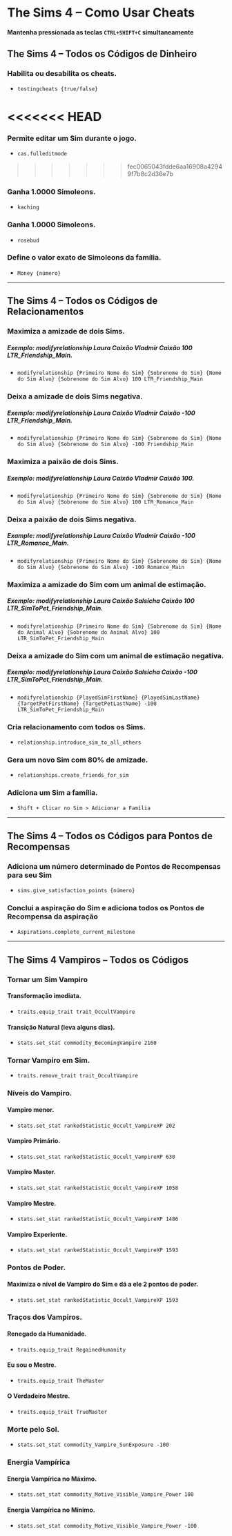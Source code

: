 # The Sims 4 – Como Usar Cheats

#### Mantenha pressionada as teclas ```CTRL+SHIFT+C``` simultaneamente

## The Sims 4 – Todos os Códigos de Dinheiro

### Habilita ou desabilita os cheats.
- ```testingcheats {true/false}```

<<<<<<< HEAD
=======
### Permite editar um Sim durante o jogo.
- ```cas.fulleditmode```

>>>>>>> fec0065043fdde6aa16908a42949f7b8c2d36e7b
### Ganha 1.0000 Simoleons.
- ```kaching```

### Ganha 1.0000 Simoleons.
- ```rosebud```

### Define o valor exato de Simoleons da família.
- ```Money {número}```

---

## The Sims 4 – Todos os Códigos de Relacionamentos

### Maximiza a amizade de dois Sims. 
##### Exemplo: modifyrelationship Laura Caixão Vladmir Caixão 100 LTR_Friendship_Main.
- ```modifyrelationship {Primeiro Nome do Sim} {Sobrenome do Sim} {Nome do Sim Alvo} {Sobrenome do Sim Alvo} 100 LTR_Friendship_Main```

### Deixa a amizade de dois Sims negativa. 
##### Exemplo: modifyrelationship Laura Caixão Vladmir Caixão -100 LTR_Friendship_Main.
- ```modifyrelationship {Primeiro Nome do Sim} {Sobrenome do Sim} {Nome do Sim Alvo} {Sobrenome do Sim Alvo} -100 Friendship_Main```

### Maximiza a paixão de dois Sims.
##### Exemplo: modifyrelationship Laura Caixão Vladmir Caixão 100.
- ```modifyrelationship {Primeiro Nome do Sim} {Sobrenome do Sim} {Nome do Sim Alvo} {Sobrenome do Sim Alvo} 100 LTR_Romance_Main```

### Deixa a paixão de dois Sims negativa.
##### Example: modifyrelationship Laura Caixão Vladmir Caixão -100 LTR_Romance_Main.
- ```modifyrelationship {Primeiro Nome do Sim} {Sobrenome do Sim} {Nome do Sim Alvo} {Sobrenome do Sim Alvo} -100 Romance_Main```

### Maximiza a amizade do Sim com um animal de estimação.
##### Exemplo: modifyrelationship Laura Caixão Salsicha Caixão 100 LTR_SimToPet_Friendship_Main.
- ```modifyrelationship {Primeiro Nome do Sim} {Sobrenome do Sim} {Nome do Animal Alvo} {Sobrenome do Animal Alvo} 100 LTR_SimToPet_Friendship_Main```

### Deixa a amizade do Sim com um animal de estimação negativa.
##### Exemplo: modifyrelationship Laura Caixão Salsicha Caixão -100 LTR_SimToPet_Friendship_Main.
- ```modifyrelationship {PlayedSimFirstName} {PlayedSimLastName} {TargetPetFirstName} {TargetPetLastName} -100 LTR_SimToPet_Friendship_Main```

### Cria relacionamento com todos os Sims.
- ```relationship.introduce_sim_to_all_others```

### Gera um novo Sim com 80% de amizade.
- ```relationships.create_friends_for_sim```

### Adiciona um Sim a família.
- ```Shift + Clicar no Sim > Adicionar a Família```

---

## The Sims 4 – Todos os Códigos para Pontos de Recompensas

### Adiciona um número determinado de Pontos de Recompensas para seu Sim 
- ```sims.give_satisfaction_points {número}```

### Conclui a aspiração do Sim e adiciona todos os Pontos de Recompensa da aspiração
- ```Aspirations.complete_current_milestone```

---

## The Sims 4 Vampiros – Todos os Códigos

### Tornar um Sim Vampiro

#### Transformação imediata.
- ```traits.equip_trait trait_OccultVampire```

#### Transição Natural (leva alguns dias).
- ```stats.set_stat commodity_BecomingVampire 2160```

### Tornar Vampiro em Sim.
- ```traits.remove_trait trait_OccultVampire```

### Níveis do Vampiro.

#### Vampiro menor.
- ```stats.set_stat rankedStatistic_Occult_VampireXP 202```

#### Vampiro Primário.
- ```stats.set_stat rankedStatistic_Occult_VampireXP 630```

#### Vampiro Master.
- ```stats.set_stat rankedStatistic_Occult_VampireXP 1058```

#### Vampiro Mestre.
- ```stats.set_stat rankedStatistic_Occult_VampireXP 1486```

#### Vampiro Experiente.
- ```stats.set_stat rankedStatistic_Occult_VampireXP 1593```

### Pontos de Poder.

#### Maximiza o nível de Vampiro do Sim e dá a ele 2 pontos de poder.
- ```stats.set_stat rankedStatistic_Occult_VampireXP 1593```

### Traços dos Vampiros.

#### Renegado da Humanidade.
- ```traits.equip_trait RegainedHumanity```

#### Eu sou o Mestre.
- ```traits.equip_trait TheMaster```

#### O Verdadeiro Mestre.
- ```traits.equip_trait TrueMaster```

### Morte pelo Sol.
- ```stats.set_stat commodity_Vampire_SunExposure -100```

### Energia Vampírica

#### Energia Vampírica no Máximo.
- ```stats.set_stat commodity_Motive_Visible_Vampire_Power 100```

#### Energia Vampírica no Mínimo.
- ```stats.set_stat commodity_Motive_Visible_Vampire_Power -100```
